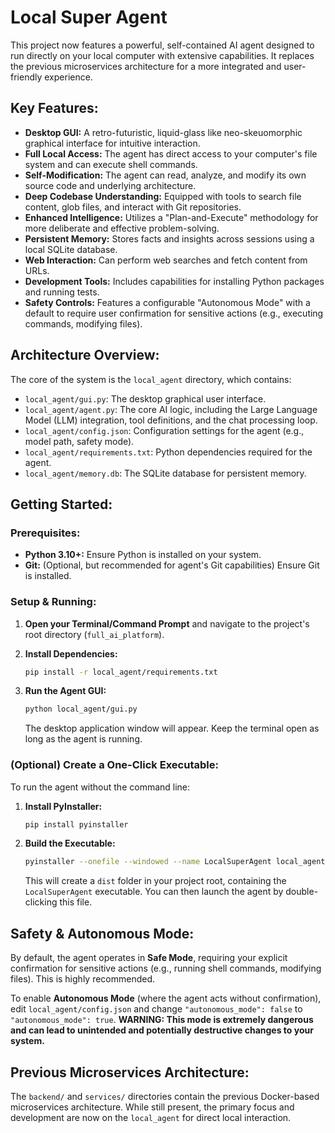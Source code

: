 # Local Super Agent

This project now features a powerful, self-contained AI agent designed to run directly on your local computer with extensive capabilities. It replaces the previous microservices architecture for a more integrated and user-friendly experience.

## Key Features:

*   **Desktop GUI:** A retro-futuristic, liquid-glass like neo-skeuomorphic graphical interface for intuitive interaction.
*   **Full Local Access:** The agent has direct access to your computer's file system and can execute shell commands.
*   **Self-Modification:** The agent can read, analyze, and modify its own source code and underlying architecture.
*   **Deep Codebase Understanding:** Equipped with tools to search file content, glob files, and interact with Git repositories.
*   **Enhanced Intelligence:** Utilizes a "Plan-and-Execute" methodology for more deliberate and effective problem-solving.
*   **Persistent Memory:** Stores facts and insights across sessions using a local SQLite database.
*   **Web Interaction:** Can perform web searches and fetch content from URLs.
*   **Development Tools:** Includes capabilities for installing Python packages and running tests.
*   **Safety Controls:** Features a configurable "Autonomous Mode" with a default to require user confirmation for sensitive actions (e.g., executing commands, modifying files).

## Architecture Overview:

The core of the system is the `local_agent` directory, which contains:

*   `local_agent/gui.py`: The desktop graphical user interface.
*   `local_agent/agent.py`: The core AI logic, including the Large Language Model (LLM) integration, tool definitions, and the chat processing loop.
*   `local_agent/config.json`: Configuration settings for the agent (e.g., model path, safety mode).
*   `local_agent/requirements.txt`: Python dependencies required for the agent.
*   `local_agent/memory.db`: The SQLite database for persistent memory.

## Getting Started:

### Prerequisites:

*   **Python 3.10+:** Ensure Python is installed on your system.
*   **Git:** (Optional, but recommended for agent's Git capabilities) Ensure Git is installed.

### Setup & Running:

1.  **Open your Terminal/Command Prompt** and navigate to the project's root directory (`full_ai_platform`).

2.  **Install Dependencies:**
    ```bash
    pip install -r local_agent/requirements.txt
    ```

3.  **Run the Agent GUI:**
    ```bash
    python local_agent/gui.py
    ```
    The desktop application window will appear. Keep the terminal open as long as the agent is running.

### (Optional) Create a One-Click Executable:

To run the agent without the command line:

1.  **Install PyInstaller:**
    ```bash
    pip install pyinstaller
    ```

2.  **Build the Executable:**
    ```bash
    pyinstaller --onefile --windowed --name LocalSuperAgent local_agent/gui.py
    ```
    This will create a `dist` folder in your project root, containing the `LocalSuperAgent` executable. You can then launch the agent by double-clicking this file.

## Safety & Autonomous Mode:

By default, the agent operates in **Safe Mode**, requiring your explicit confirmation for sensitive actions (e.g., running shell commands, modifying files). This is highly recommended.

To enable **Autonomous Mode** (where the agent acts without confirmation), edit `local_agent/config.json` and change `"autonomous_mode": false` to `"autonomous_mode": true`. **WARNING: This mode is extremely dangerous and can lead to unintended and potentially destructive changes to your system.**

## Previous Microservices Architecture:

The `backend/` and `services/` directories contain the previous Docker-based microservices architecture. While still present, the primary focus and development are now on the `local_agent` for direct local interaction.